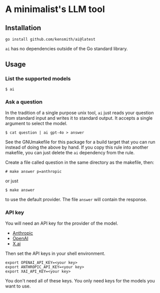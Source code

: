 # A minimalist's LLM tool

## Installation

```
go install github.com/kensmith/ai@latest
```

`ai` has no dependencies outside of the Go standard library.

## Usage

### List the supported models

```
$ ai
```

### Ask a question

In the tradition of a single purpose unix tool, `ai` just reads your question
from standard input and writes it to standard output. It accepts a single
argument to select the model.

```
$ cat question | ai gpt-4o > answer
```

See the GNUmakefile for this package for a build target that
you can run instead of doing the above by hand. If you copy
this rule into another makefile, you can just delete the
`ai` dependency from the rule.

Create a file called question in the same directory as the
makefile, then:

```
# make answer p=anthropic
```

or just

```
$ make answer
```

to use the default provider. The file `answer` will contain the response.

### API key

You will need an API key for the provider of the model.
* [Anthropic](https://www.anthropic.com/api)
* [OpenAI](https://openai.com/api/)
* [X.ai](https://x.ai/api)

Then set the API keys in your shell environment.

```
export OPENAI_API_KEY=<your key>
export ANTHROPIC_API_KEY=<your key>
export XAI_API_KEY=<your key>
```

You don't need all of these keys. You only need keys for the models you want to
use.

<!--
vim:tw=60:
-->
